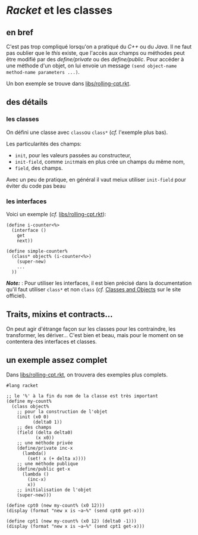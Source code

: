 # *Racket* et les classes

## en bref
C'est pas trop compliqué lorsqu'on a pratiqué du *C++* ou du *Java*. Il ne faut pas oublier que le *this* existe, que l'accès aux champs ou méthodes peut être modifié par des *define/private* ou des *define/public*. Pour accéder à une méthode d'un objet, on lui envoie un message `(send object-name method-name parameters ...)`.

Un bon exemple se trouve dans [libs/rolling-cpt.rkt](libs/rolling-cpt.rkt).

## des détails

### les classes
On défini une classe avec `class`ou `class*` (*cf.* l'exemple plus bas).

Les particularités des champs:
- `init`, pour les valeurs passées au constructeur,
- `init-field`, comme `init`mais en plus crée un champs du même nom,
- `field`, des champs.

Avec un peu de pratique, en général il vaut meiux utiliser `init-field` pour éviter du code pas beau

### les interfaces
Voici un exemple (*cf.* [libs/rolling-cpt.rkt](libs/rolling-cpt.rkt)):

```racket
(define i-counter<%>
  (interface ()
    get
    next))

(define simple-counter%
  (class* object% (i-counter<%>)
    (super-new)
    ...
  ))
```

***Note:*** : Pour utiliser les interfaces, il est bien précisé dans la documentation qu'il faut utiliser `class*` et non `class` (*cf.* [Classes and Objects](https://docs.racket-lang.org/guide/classes.html#%28part._.Interfaces%29) sur le site officiel).

## Traits, mixins et contracts...
On peut agir d'étrange façon sur les classes pour les contraindre, les transformer, les dériver... C'est bien et beau, mais pour le moment on se contentera des interfaces et classes.

## un exemple assez complet

Dans [libs/rolling-cpt.rkt](libs/rolling-cpt.rkt), on trouvera des exemples plus complets.

```racket
#lang racket

;; le '%' à la fin du nom de la classe est très important
(define my-count%
  (class object%
    ;; pour la construction de l'objet
    (init (x0 0)
          (delta0 1))
    ;; des champs
    (field (delta delta0)
           (x x0))
    ;; une méthode privée
    (define/private inc-x
      (lambda()
        (set! x (+ delta x))))
    ;; une méthode publique
    (define/public get-x
      (lambda ()
        (inc-x)
        x))
    ;; initialisation de l'objet
    (super-new)))

(define cpt0 (new my-count% (x0 12)))
(display (format "new x is ~a~%" (send cpt0 get-x)))

(define cpt1 (new my-count% (x0 12) (delta0 -1)))
(display (format "new x is ~a~%" (send cpt1 get-x)))
```
